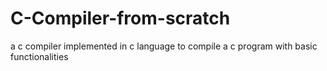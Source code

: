 # C-Compiler-from-scratch
a c compiler implemented in c language to compile a c program with basic functionalities 
